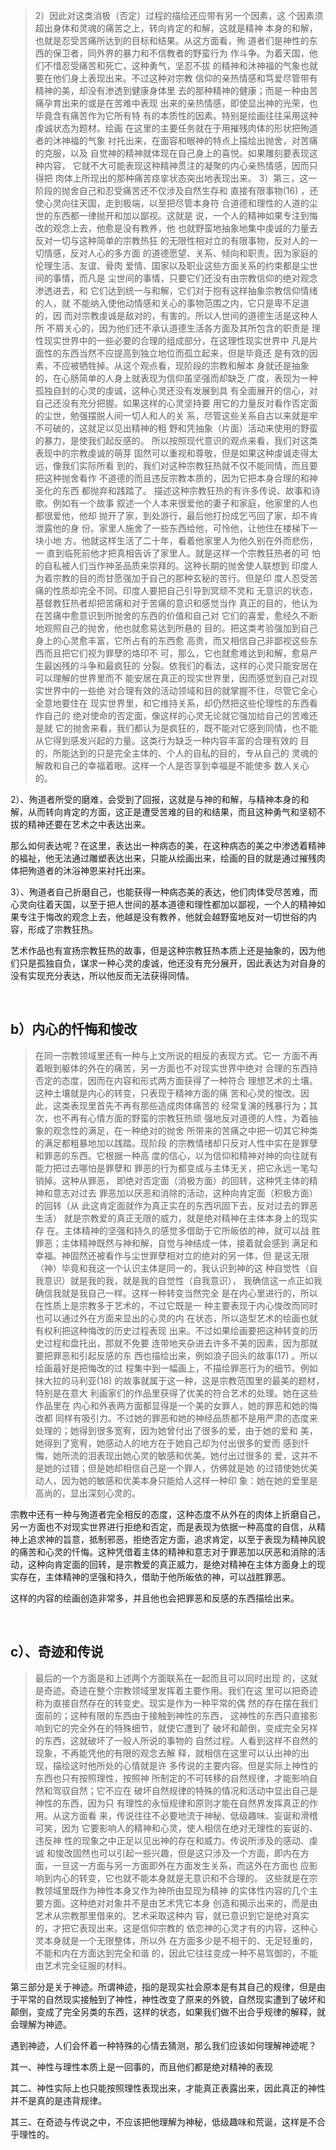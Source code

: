 <blockquote data-pid="-_37WsyV">2）因此对这类消极（否定）过程的描绘还应带有另⼀个因素，这 个因素须超出⾝体和灵魂的痛苦之上，转向肯定的和解，这就是精神 本⾝的和解，也就是忍受苦痛所达到的⽬标和结果。从这⽅⾯看，殉 道者们是神性的东⻄的保卫者，同外界的暴⼒和不信教者的野蛮⾏为 作⽃争。为着天国，他们不惜忍受痛苦和死亡，这种勇⽓，坚忍不拔 的精神和沐神福的⽓象也就要在他们⾝上表现出来。不过这种对宗教 信仰的亲热情感和笃爱尽管带有精神的美，却没有渗透到健康⾝体⾥ 去的那种精神的健康；⽽是⼀种由苦痛孕育出来的或是在苦难中表现 出来的亲热情感，即使显出神的光荣，也毕竟含有痛苦作为它所有特 有的本质性的因素。特别是绘画往往采⽤这种虔诚状态为题材。绘画 在这⾥的主要任务就在于⽤摧残⾁体的形状把殉道者的沐神福的⽓象 衬托出来，在⾯容和眼神的特点上描绘出抛舍，对苦痛的克服，以及 ⾃觉神的精神就体现在⾃⼰⾝上的喜悦。如果雕刻要表现这种内容， 它就不⼤可能表现这种精神贯注的凝聚的内⼼亲热情感，因⽽只得把 ⾁体上所现出的那种痛苦痉挛状态突出地表现出来。 3）第三，这⼀阶段的抛舍⾃⼰和忍受痛苦还不仅涉及⾃然⽣存和 直接有限事物(16) ，还使⼼灵向往天国，⾛到极端，以⾄把尽管本⾝符 合道德和理性的⼈道的尘世的东⻄都⼀律抛开和加以鄙视。这就是 说，⼀个⼈的精神如果专注到悔改的观念上去，他愈是没有教养，他 也就野蛮地抽象地集中虔诚的⼒量去反对⼀切与这种简单的宗教热狂 的⽆限性相对⽴的有限事物，反对⼈的⼀切情感，反对⼈⼼的多⽅⾯ 的道德愿望、关系、倾向和职责。因为家庭的伦理⽣活、友谊、⾻⾁ 爱情、国家以及职业这些⽅⾯关系的约束都是尘世间的事情，⽽凡是 尘世间的事情，只要它们还没有由宗教信仰的绝对观念渗透进去，和 它们达到统⼀与和解，它们对于抱有这样抽象宗教信仰情绪的⼈，就 不能纳⼊使他动情感和关⼼的事物范围之内，它只是卑不⾜道的，因 ⽽对宗教虔诚是敌对的，有害的。所以⼈世间的道德⽣活是这种⼈所 不屑关⼼的，因为他们还不承认道德⽣活各⽅⾯及其所包含的职责是 理性现实世界中的⼀些必要的合理的组成部分，在这理性现实世界中 凡是⽚⾯性的东⻄当然不应提⾼到独⽴地位⽽孤⽴起来，但是毕竟还 是有效的因素，不应被牺牲掉。从这个观点看，现阶段的宗教和解本 ⾝就还是抽象的，在⼼肠简单的⼈⾝上就表现为信仰虽坚强⽽却缺乏 ⼴度，表现为⼀种孤独⾃封的⼼灵的虔诚，这种⼼灵还没有发展到具 有全⾯展开的信⼼，对⾃⼰还没有充分把握。如果这样的⼼灵坚持要 ⽤它的⼒量反对看作否定⾯的尘世，勉强摆脱⼈间⼀切⼈和⼈的关 系，尽管这些关系⾃古以来就是牢不可破的，这就⾜以⻅出精神的粗 野和凭抽象（⽚⾯）活动来使⽤的野蛮的暴⼒，是使我们起反感的。 所以按照现代意识的观点来看，我们对这类表现中的宗教虔诚的萌芽 固然可以重视和尊敬，但是如果这种虔诚⾛得太远，像我们实际所看 到的，我们对这种宗教狂热就不仅不能同情，⽽且要把这种抛舍看作 不道德的⽽且违反宗教本质的，因为它把本⾝合理的和神圣化的东⻄ 都抛弃和践踏了。 描述这种宗教狂热的有许多传说、故事和诗歌。例如有⼀个故事 叙述⼀个⼈本来很爱他的妻⼦和家庭，他家⾥的⼈也都很爱他，他却 抛开了家，到处游⾏，最后他打扮成乞丐回了家，却不肯泄露他的⾝ 份。家⾥⼈施舍了⼀些东⻄给他，可怜他，让他住在楼梯下⼀块⼩地 ⽅。他就这样⽣活了⼆⼗年，看着他家⾥⼈为他久别在外⽽悲伤，⼀ 直到临死前他才把真相告诉了家⾥⼈。就是这样⼀个宗教狂热者的可 怕的⾃私被⼈们当作神圣品质来崇拜的。这种⻓期的抛舍使⼈联想到 印度⼈为着宗教的⽬的⽽⽢愿强加于⾃⼰的那种⽞秘的苦⾏。但是印 度⼈忍受苦痛的性质却完全不同。印度⼈要把⾃⼰引导到冥顽不灵和 ⽆意识的状态，基督教狂热者却把苦痛和对于苦痛的意识和感觉当作 真正的⽬的，他认为在苦痛中愈意识到所抛舍的东⻄的价值和⾃⼰对 它们的喜爱，愈经久不断地观照⾃⼰的抛舍，他也就愈易达到所悬的 ⽬的。把这类考验强加到⾃⼰⾝上的⼼灵愈丰富，它所占有的东⻄愈 ⾼贵，⽽⼜相信⾃⼰⾮鄙视这些东⻄⽽且把它们视为罪孽的烙印不 可，那么，它也就愈难达到和解，愈易产⽣最凶残的⽃争和最疯狂的 分裂。依我们的看法，这样的⼼灵只能安居在可以理解的世界⾥⽽不 能安居在真正的现实世界⾥，因⽽感觉到⾃⼰对现实世界中的⼀些绝 对合理有效的活动领域和⽬的就掌握不住，尽管它全⼼全意地要住在 现实世界⾥，和它维持关系，却仍然把这些伦理性的东⻄看作⾃⼰的 绝对使命的否定⾯，像这样的⼼灵⽆论就它强加给⾃⼰的苦难还是就 它的抛舍来看，我们都认为是疯狂的，既不能对它感到同情，也不能 从它得到感发兴起的⼒量。这类⾏为缺乏⼀种内容丰富的合理有效的 ⽬的，所能达到的只是完全主体的、个⼈的⾃私的⽬的，专从⾃⼰的 灵魂的解救和⾃⼰的幸福着眼。这样⼀个⼈是否享到幸福是不能使多 数⼈关⼼的。</blockquote><p data-pid="Cqy74tk0">2）、殉道者所受的磨难，会受到了回报，这就是与神的和解，与精神本身的和解，从而转向肯定的方面，这正是遭受苦难的目的和结果，而且这种勇气和坚韧不拔的精神还要在艺术之中表达出来。</p><p data-pid="amf_8aes">那么如何表达呢？在这里，表达出一种病态的美，在这种病态的美之中渗透着精神的福祉，他无法通过雕塑表达出来，只能从绘画出来，绘画的目的就是通过摧残肉体把殉道者的沐浴神恩来衬托出来。</p><p data-pid="kxcTS4bY">3）、殉道者自己折磨自己，也能获得一种病态美的表达，他们肉体受尽苦难，而心灵向往着天国，以至于把人世间的基本道德和理性都加以鄙视，一个人的精神如果专注于悔改的观念上去，他越是没有教养，他就会越野蛮地反对一切世俗的内容，形成了宗教狂热。</p><p data-pid="Bzinw22z">艺术作品也有宣扬宗教狂热的故事，但是这种宗教狂热本质上还是抽象的，因为他们只是孤独自负，谋求一种心灵的虔诚，他还没有充分展开，因此表达为对自身的没有实现充分表达，所以他反而无法获得同情。</p><p><br></p><h2>b）内心的忏悔和悛改</h2><blockquote data-pid="2ky61su7">在同⼀宗教领域⾥还有⼀种与上⽂所说的相反的表现⽅式。它⼀ ⽅⾯不再着眼到躯体的外在的痛苦，另⼀⽅⾯也不对现实世界中绝对 合理的东⻄持否定的态度，因⽽在内容和形式两⽅⾯获得了⼀种符合 理想艺术的⼟壤。这种⼟壤就是内⼼的转变，只表现于精神⽅⾯的痛 苦和⼼灵的悛改。因此，这类表现⾥⾸先不再有那些造成⾁体痛苦的 经常复演的残暴⾏为；其次，也不再有⼼情⽅⾯的野蛮的宗教狂热顽 强地反对道德的⼈性，为着抽象的观念性的满⾜，在⼀种绝对的抛舍 所带来的苦痛之中把⼀切其它种类的满⾜都粗暴地加以践踏。现阶段 的宗教情绪却只反对⼈性中实在是罪孽和罪恶的东⻄。它根据⼀种⾼ 度的信⼼，以为信仰和精神对神的向往就有能⼒把过去哪怕是罪孽和 罪恶的⾏为都变成与主体⽆关，把它永远⼀笔勾销掉。这种从罪恶， 即绝对否定⾯（消极⽅⾯）的回转，这种凭主体的精神和意志对过去 罪恶加以厌恶和消除的活动，这种向肯定⾯（积极⽅⾯）的回转（从 此这肯定⾯就作为真正实在的东⻄巩固下去，反对过去的罪恶⽣活） 就是宗教爱的真正⽆限的威⼒，就是绝对精神在主体本⾝上的现实存 在。主体精神的坚强和持久的感觉多借助于它所皈依的神，就可以战 胜罪恶；主体精神既然与神和解，⾃觉与神结成⼀体，接着就会感到 满⾜和幸福。神固然还被看作与尘世罪孽相对⽴的绝对的另⼀体，但 是这⽆限（神）毕竟和我这⼀个认识主体是同⼀的，我认识到神的这 种⾃觉性（⾃我意识）就是我的我，就是我的⾃觉性（⾃我意识）， 我确信这⼀点正如我确信我就是我⾃⼰⼀样。这样⼀种转变当然完全 是在内⼼⾥进⾏的，所以在性质上是宗教多于艺术的，不过它既是⼀ 种主要表现于内⼼悛改⽽同时也可以通过外在⽅⾯来显出的⼼灵的内 在状态，所以造型艺术的绘画也就有权利把这种悔改的历史过程表现 出来。不过如果绘画要把这种转变的历史过程和盘托出，那就不免要 连带地夹杂进去许多不美的因素，因为那就要把罪恶和引起反感的东 ⻄也描绘出来，例如浪⼦回头的故事(17) 。所以绘画最好是把悔改的过 程集中到⼀幅画上，不描绘罪恶⾏为的细节。例如抹⼤拉的⻢利亚(18) 的故事就属于这⼀种，这是宗教范围⾥的最美的题材，特别是在意⼤ 利画家们的作品⾥获得了优美的符合艺术的处理。她在这些作品⾥在 内⼼和外表两⽅⾯都显得是⼀个美的⼥罪⼈，她的罪恶和她的悔改都 同样有吸引⼒。不过她的罪恶和她的神经品质都不是⽤严肃的态度来 处理的；她得到很多宽宥，因为她曾付出了很多的爱，由于她的爱和 美，她得到了宽宥，她感动⼈的地⽅在于她⾃⼰却为付出很多的爱⽽ 感到忏悔，她所流的泪表现出她⼼灵的敏感和优美。她付出过很多的 爱，这并不是她的过错；但是她却相信⾃⼰是⼀个罪⼈，仿佛就是她 的过错使她优美动⼈，因为她的敏感和优美本⾝只能给⼈这样⼀种印 象：她在她的爱⾥是⾼尚的，显出深刻⼼灵的。</blockquote><p data-pid="Fso67hhv">宗教中还有一种与殉道者完全相反的态度，这种态度不从外在的肉体上折磨自己，另一方面也不对现实世界进行拒绝和否定，而是表现为依据一种高度的自信，从精神上追求神的旨意，抵制邪恶，拒绝否定方面，追求肯定，以至于表现为精神风貌的痛苦和心灵的忏悔。这种凭借着主体的精神和意志对于罪恶加以厌恶和消除的活动，这种向肯定面的回转，是宗教爱的真正威力，是绝对精神在主体方面身上的现实存在，主体精神的坚强和持久，借助于他所皈依的神，可以战胜罪恶。</p><p data-pid="CvfiCy79">这样的内容的绘画创造非常多，并且他也会把罪恶和反感的东西描绘出来。</p><p><br></p><h2>c）、奇迹和传说</h2><blockquote data-pid="fhAU0yiw">最后的⼀个⽅⾯是和上述两个⽅⾯联系在⼀起⽽且可以同时出现 的，这就是奇迹。奇迹在整个宗教领域⾥发挥着主要作⽤。我们在这 ⾥可以把奇迹称为直接⾃然存在的转变史。现实是作为⼀种平常的偶 然的存在摆在我们⾯前的；这种有限的东⻄由于接触到神性的东⻄， 这神性的东⻄只直接影响到它的完全外在的特殊细节，就使它遭到了 破坏和颠倒，变成完全另样的东⻄，这就破坏了⼀般⼈所说的事物的 ⾃然过程。⼈看到这样不⾃然的现象，不再能凭他的有限的观念去解 释，就相信在这⾥可以认出神的出现，描绘这时他所处的⼼情就是许 多传说的主要内容。但是实际上神性的东⻄也只有按照理性，按照神 所制定的不可转移的⾃然规律，才能影响⾃然和驾驭⾃然；它不应在 破坏⾃然规律的特殊的情况和活动中显出⾃⼰是神性的东⻄，因为只 有理性的永恒规律和原则才能在⾃然界发挥真正的作⽤。从这⽅⾯看 来，传说往往不必要地流于神秘、低级趣味、妄诞和滑稽可笑，因为 它要影响⼈的精神和⼼灵，使⼈相信在绝对⽆理性的妄诞的、违反神 性的现象之中正⾜以⻅出神的存在和威⼒。传说所涉及的感动、虔诚 和悛改固然也可以引起⼀些兴趣，但是这只涉及⼀个⽅⾯，即内在⽅ ⾯，⼀旦这⼀⽅⾯与另⼀⽅⾯即外在⽅⾯发⽣关系，⽽这外在⽅⾯也 应影响到内⼼的转变，它也就不能本⾝就是⽆意识和不合理的。 这些就是在宗教领域⾥既作为神性本⾝⼜作为神所由显现为精神 的实体性内容的⼏个主要⽅⾯。这种绝对对象并不是由艺术凭它本⾝ 创造和揭⽰出来的，⽽是由艺术从宗教那⾥借来的。艺术采取这种内 容，就已意识到它是绝对真实的，才把它表现出来。这是信仰宗教的 依恋神的⼼灵才有的内容，这种⼼灵本⾝就是⼀个⽆限整体，所以外 在⽅⾯多少是不相⼲的、⽆⾜轻重的，不能和内在⽅⾯达到完全和谐 的，因此它往往变成⼀种不易驾御的，不能由艺术完全征服的材料。</blockquote><p data-pid="eBLbmH5L">第三部分是关于神迹。所谓神迹，指的是现实社会原本是有其自己的规律，但是由于平常的自然现实接触到了神性，神性改变了原来的外貌，自然现实遭到了破坏和颠倒，变成了完全另类的东西，这样的状态，如果我们做不出合乎规律的解释，就会理解为神迹。</p><p data-pid="l9bklPob">遇到神迹，人们会怀着一种特殊的心情去猜测，那么我们应该如何理解神迹呢？</p><p data-pid="HxFC021O">其一、神性与理性本质上是一回事的，而且他们都是绝对精神的表现</p><p data-pid="BZNDgzMu">其二、神性实际上也只能按照理性表现出来，才能真正表露出来，因此真正的神性并不是真的是违背规律。</p><p data-pid="SLLJ8xSs">其三、在奇迹与传说之中，不应该把他理解为神秘，低级趣味和荒诞，这样是不合乎理性的。</p><p></p>